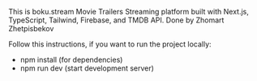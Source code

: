 This is boku.stream
Movie Trailers Streaming platform built with Next.js, TypeScript, Tailwind, Firebase, and TMDB API.
Done by Zhomart Zhetpisbekov

Follow this instructions, if you want to run the project locally:
- npm install (for dependencies)
- npm run dev (start development server)


